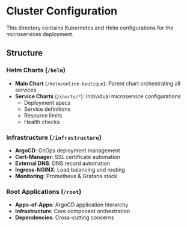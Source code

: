 # Cluster Configuration

This directory contains Kubernetes and Helm configurations for the microservices deployment.

## Structure

### Helm Charts (`/helm`)
- **Main Chart** (`/helm/online-boutique`): Parent chart orchestrating all services
- **Service Charts** (`/charts/*`): Individual microservice configurations
  - Deployment specs
  - Service definitions
  - Resource limits
  - Health checks

### Infrastructure (`/infrastructure`)
- **ArgoCD**: GitOps deployment management
- **Cert-Manager**: SSL certificate automation
- **External DNS**: DNS record automation
- **Ingress-NGINX**: Load balancing and routing
- **Monitoring**: Prometheus & Grafana stack

### Root Applications (`/root`)
- **Apps-of-Apps**: ArgoCD application hierarchy
- **Infrastructure**: Core component orchestration
- **Dependencies**: Cross-cutting concerns
